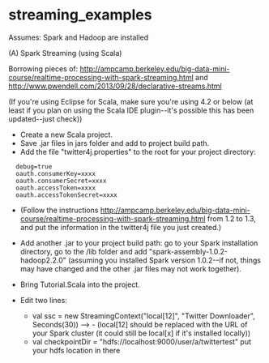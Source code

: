streaming_examples
==================

Assumes: Spark and Hadoop are installed


(A) Spark Streaming (using Scala)

Borrowing pieces of: http://ampcamp.berkeley.edu/big-data-mini-course/realtime-processing-with-spark-streaming.html and http://www.pwendell.com/2013/09/28/declarative-streams.html

(If you're using Eclipse for Scala, make sure you're using 4.2 or below (at least if you plan on using the Scala IDE plugin--it's possible this has been updated--just check))


* Create a new Scala project.
* Save .jar files in jars folder and add to project build path.
* Add the file "twitter4j.properties" to the root for your project directory:

```
  debug=true
  oauth.consumerKey=xxxx
  oauth.consumerSecret=xxxx
  oauth.accessToken=xxxx
  oauth.accessTokenSecret=xxxx
```
* (Follow the instructions http://ampcamp.berkeley.edu/big-data-mini-course/realtime-processing-with-spark-streaming.html from 1.2 to 1.3, and put the information in the twitter4j file you just created.)


* Add another .jar to your project build path: go to your Spark installation directory, go to the /lib folder and add "spark-assembly-1.0.2-hadoop2.2.0" (assuming you installed Spark version 1.0.2--if not, things may have changed and the other .jar files may not work together).
* Bring Tutorial.Scala into the project.
* Edit two lines: 
  * val ssc = new StreamingContext("local[12]", "Twitter Downloader", Seconds(30)) -->
          - (local[12] should be replaced with the URL of your Spark cluster (it could still be local[x] if it's installed locally))
  * val checkpointDir = "hdfs://localhost:9000/user/a/twittertest" put your hdfs location in there
